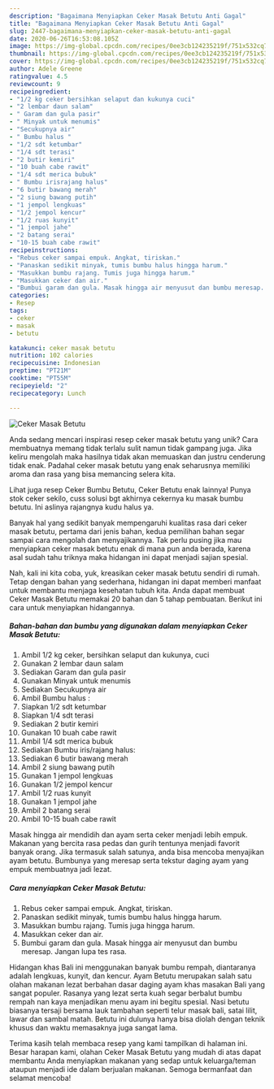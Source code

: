 ```yaml
---
description: "Bagaimana Menyiapkan Ceker Masak Betutu Anti Gagal"
title: "Bagaimana Menyiapkan Ceker Masak Betutu Anti Gagal"
slug: 2447-bagaimana-menyiapkan-ceker-masak-betutu-anti-gagal
date: 2020-06-26T16:53:08.105Z
image: https://img-global.cpcdn.com/recipes/0ee3cb124235219f/751x532cq70/ceker-masak-betutu-foto-resep-utama.jpg
thumbnail: https://img-global.cpcdn.com/recipes/0ee3cb124235219f/751x532cq70/ceker-masak-betutu-foto-resep-utama.jpg
cover: https://img-global.cpcdn.com/recipes/0ee3cb124235219f/751x532cq70/ceker-masak-betutu-foto-resep-utama.jpg
author: Adele Greene
ratingvalue: 4.5
reviewcount: 9
recipeingredient:
- "1/2 kg ceker bersihkan selaput dan kukunya cuci"
- "2 lembar daun salam"
- " Garam dan gula pasir"
- " Minyak untuk menumis"
- "Secukupnya air"
- " Bumbu halus "
- "1/2 sdt ketumbar"
- "1/4 sdt terasi"
- "2 butir kemiri"
- "10 buah cabe rawit"
- "1/4 sdt merica bubuk"
- " Bumbu irisrajang halus"
- "6 butir bawang merah"
- "2 siung bawang putih"
- "1 jempol lengkuas"
- "1/2 jempol kencur"
- "1/2 ruas kunyit"
- "1 jempol jahe"
- "2 batang serai"
- "10-15 buah cabe rawit"
recipeinstructions:
- "Rebus ceker sampai empuk. Angkat, tiriskan."
- "Panaskan sedikit minyak, tumis bumbu halus hingga harum."
- "Masukkan bumbu rajang. Tumis juga hingga harum."
- "Masukkan ceker dan air."
- "Bumbui garam dan gula. Masak hingga air menyusut dan bumbu meresap. Jangan lupa tes rasa."
categories:
- Resep
tags:
- ceker
- masak
- betutu

katakunci: ceker masak betutu 
nutrition: 102 calories
recipecuisine: Indonesian
preptime: "PT21M"
cooktime: "PT55M"
recipeyield: "2"
recipecategory: Lunch

---
```



![Ceker Masak Betutu](https://img-global.cpcdn.com/recipes/0ee3cb124235219f/751x532cq70/ceker-masak-betutu-foto-resep-utama.jpg)

Anda sedang mencari inspirasi resep ceker masak betutu yang unik? Cara membuatnya memang tidak terlalu sulit namun tidak gampang juga. Jika keliru mengolah maka hasilnya tidak akan memuaskan dan justru cenderung tidak enak. Padahal ceker masak betutu yang enak seharusnya memiliki aroma dan rasa yang bisa memancing selera kita.

Lihat juga resep Ceker Bumbu Betutu, Ceker Betutu enak lainnya! Punya stok ceker sekilo, cuss solusi bgt akhirnya cekernya ku masak bumbu betutu. Ini aslinya rajangnya kudu halus ya.

Banyak hal yang sedikit banyak mempengaruhi kualitas rasa dari ceker masak betutu, pertama dari jenis bahan, kedua pemilihan bahan segar sampai cara mengolah dan menyajikannya. Tak perlu pusing jika mau menyiapkan ceker masak betutu enak di mana pun anda berada, karena asal sudah tahu triknya maka hidangan ini dapat menjadi sajian spesial.


Nah, kali ini kita coba, yuk, kreasikan ceker masak betutu sendiri di rumah. Tetap dengan bahan yang sederhana, hidangan ini dapat memberi manfaat untuk membantu menjaga kesehatan tubuh kita. Anda dapat membuat Ceker Masak Betutu memakai 20 bahan dan 5 tahap pembuatan. Berikut ini cara untuk menyiapkan hidangannya.

<!--inarticleads1-->

##### Bahan-bahan dan bumbu yang digunakan dalam menyiapkan Ceker Masak Betutu:

1. Ambil 1/2 kg ceker, bersihkan selaput dan kukunya, cuci
1. Gunakan 2 lembar daun salam
1. Sediakan  Garam dan gula pasir
1. Gunakan  Minyak untuk menumis
1. Sediakan Secukupnya air
1. Ambil  Bumbu halus :
1. Siapkan 1/2 sdt ketumbar
1. Siapkan 1/4 sdt terasi
1. Sediakan 2 butir kemiri
1. Gunakan 10 buah cabe rawit
1. Ambil 1/4 sdt merica bubuk
1. Sediakan  Bumbu iris/rajang halus:
1. Sediakan 6 butir bawang merah
1. Ambil 2 siung bawang putih
1. Gunakan 1 jempol lengkuas
1. Gunakan 1/2 jempol kencur
1. Ambil 1/2 ruas kunyit
1. Gunakan 1 jempol jahe
1. Ambil 2 batang serai
1. Ambil 10-15 buah cabe rawit


Masak hingga air mendidih dan ayam serta ceker menjadi lebih empuk. Makanan yang bercita rasa pedas dan gurih tentunya menjadi favorit banyak orang. Jika termasuk salah satunya, anda bisa mencoba menyajikan ayam betutu. Bumbunya yang meresap serta tekstur daging ayam yang empuk membuatnya jadi lezat. 

<!--inarticleads2-->

##### Cara menyiapkan Ceker Masak Betutu:

1. Rebus ceker sampai empuk. Angkat, tiriskan.
1. Panaskan sedikit minyak, tumis bumbu halus hingga harum.
1. Masukkan bumbu rajang. Tumis juga hingga harum.
1. Masukkan ceker dan air.
1. Bumbui garam dan gula. Masak hingga air menyusut dan bumbu meresap. Jangan lupa tes rasa.


Hidangan khas Bali ini menggunakan banyak bumbu rempah, diantaranya adalah lengkuas, kunyit, dan kencur. Ayam Betutu merupakan salah satu olahan makanan lezat berbahan dasar daging ayam khas masakan Bali yang sangat populer. Rasanya yang lezat serta kuah segar berbalut bumbu rempah nan kaya menjadikan menu ayam ini begitu spesial. Nasi betutu biasanya tersaji bersama lauk tambahan seperti telur masak bali, satai lilit, lawar dan sambal matah. Betutu ini dulunya hanya bisa diolah dengan teknik khusus dan waktu memasaknya juga sangat lama. 

Terima kasih telah membaca resep yang kami tampilkan di halaman ini. Besar harapan kami, olahan Ceker Masak Betutu yang mudah di atas dapat membantu Anda menyiapkan makanan yang sedap untuk keluarga/teman ataupun menjadi ide dalam berjualan makanan. Semoga bermanfaat dan selamat mencoba!
